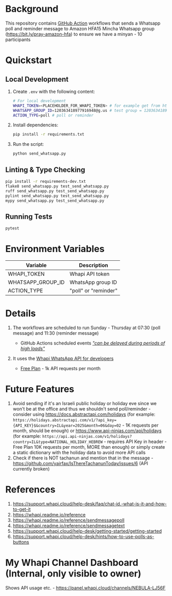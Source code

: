 # Background

This repository contains [GitHub Action](https://docs.github.com/en/actions) workflows that sends a Whatsapp poll and reminder message to Amazon HFA15 Mincha Whatsapp group (https://bit.ly/pray-amazon-hfa) to ensure we have a minyan - 10 participants

# Quickstart

## Local Development

1. Create `.env` with the following content:
   ```sh
   # For local development
   WHAPI_TOKEN=<PLACEHOLDER_FOR_WHAPI_TOKEN> # for example get from https://panel.whapi.cloud/channels/NEBULA-LJ56F
   WHATSAPP_GROUP_ID=120363418977916948@g.us # test group = 120363418977916948@g.us, prod group = 972549451336-1559741675@g.us
   ACTION_TYPE=poll # poll or reminder
   ```
2. Install dependencies:
   ```sh
   pip install -r requirements.txt
   ```
3. Run the script:
   ```sh
   python send_whatsapp.py
   ```

## Linting & Type Checking

```sh
pip install -r requirements-dev.txt
flake8 send_whatsapp.py test_send_whatsapp.py
ruff send_whatsapp.py test_send_whatsapp.py
pylint send_whatsapp.py test_send_whatsapp.py
mypy send_whatsapp.py test_send_whatsapp.py
```

## Running Tests

```sh
pytest
```

# Environment Variables

| Variable          | Description          |
| ----------------- | -------------------- |
| WHAPI_TOKEN       | Whapi API token      |
| WHATSAPP_GROUP_ID | WhatsApp group ID    |
| ACTION_TYPE       | "poll" or "reminder" |

# Details

1. The workflows are scheduled to run Sunday - Thursday at 07:30 (poll message) and 11:30 (reminder message)

   - GitHub Actions scheduled events [_"can be delayed during periods of high loads"_](https://docs.github.com/en/actions/writing-workflows/choosing-when-your-workflow-runs/events-that-trigger-workflows#schedule)

2. It uses the [Whapi WhatsApp API for developers](https://whapi.cloud)

   - [Free Plan](https://whapi.cloud/price) - 1k API requests per month

# Future Features

1. Avoid sending if it's an Israeli public holiday or holiday eve since we won't be at the office and thus we shouldn't send poll/reminder - consider using https://docs.abstractapi.com/holidays (for example: `https://holidays.abstractapi.com/v1/?api_key={API_KEY}$&country=IL&year=2025&month=06&day=02` - 1K requests per month, should be enough) or https://www.api-ninjas.com/api/holidays (for example: `https://api.api-ninjas.com/v1/holidays?country=IL&type=NATIONAL_HOLIDAY_HEBREW` - requires API Key in header - Free Plan 10K requests per month, MORE than enough) or simply create a static dictionary with the holiday data to avoid more API calls
2. Check if there is NOT tachanun and mention that in the message - https://github.com/yairfax/IsThereTachanunToday/issues/6 (API currently broken)

# References

1. https://support.whapi.cloud/help-desk/faq/chat-id.-what-is-it-and-how-to-get-it
2. https://whapi.readme.io/reference
3. https://whapi.readme.io/reference/sendmessagepoll
4. https://whapi.readme.io/reference/sendmessagetext
5. https://support.whapi.cloud/help-desk/getting-started/getting-started
6. https://support.whapi.cloud/help-desk/hints/how-to-use-polls-as-buttons

# My Whapi Channel Dashboard (Internal, only visible to owner)

Shows API usage etc. - https://panel.whapi.cloud/channels/NEBULA-LJ56F
